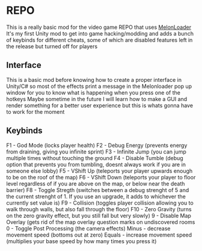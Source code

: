 # REPO
This is a really basic mod for the video game REPO that uses [MelonLoader](https://melonwiki.xyz/#/)
It's my first Unity mod to get into game hacking/modding and adds a bunch of keybinds for different cheats, some of which are disabled features left in the release but turned off for players

## Interface
This is a basic mod before knowing how to create a proper interface in Unity/C# so most of the effects print a message in the Melonloader pop up window for you to know what is happening when you press one of the hotkeys
Maybe sometime in the future I will learn how to make a GUI and render something for a better user experience but this is whats gonna have to work for the moment

## Keybinds
F1 - God Mode (locks player health)
F2 - Debug Energy (prevents energy from draining, giving you infinite sprint)
F3 - Infinite Jump (you can jump multiple times without touching the ground
F4 - Disable Tumble (debug option that prevents you from tumbling, doesnt always work if you are in someone else lobby)
F5 - VShift Up (teleports your player upwards enough to be on the roof of the map)
F6 - VShift Down (teleports your player to floor level regardless of if you are above on the map, or below near the death barrier)
F8 - Toggle Stregth (switches between a debug strenght of 5 and the current strenght of 1. If you use an upgrade, it adds to whichever the currently set value is)
F9 - Collision (toggles player collision allowing you to walk through walls, but also fall through the floor)
F10 - Zero Gravity (turns on the zero gravity effect, but you still fall but very slowly)
9 - Disable Map Overlay (gets rid of the map overlay question marks on undiscovered rooms
0 - Toggle Post Processing (the camera effects)
Minus - decrease movement speed (bottoms out at zero)
Equals - increase movement speed (multiplies your base speed by how many times you press it)
